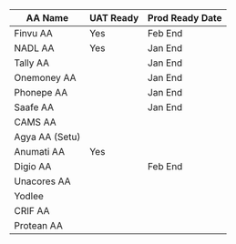 | AA Name          | UAT Ready | Prod Ready Date |
|------------------|-----------|------------------|
| Finvu AA         | Yes       | Feb End         |
| NADL AA          | Yes        | Jan End          |
| Tally AA         |         | Jan End          |
| Onemoney AA      |         | Jan End          |
| Phonepe AA       |         | Jan End          |
| Saafe AA         |         | Jan End          |
| CAMS AA          |           |                  |
| Agya AA (Setu)   |           |                  |
| Anumati AA       |    Yes       |                  |
| Digio AA         |           | Feb End                 |
| Unacores AA      |           |                  |
| Yodlee           |           |                  |
| CRIF AA          |           |                  |
| Protean AA       |           |                  |

